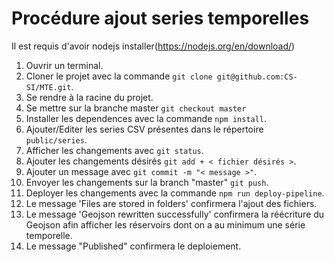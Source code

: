 # Procédure ajout series temporelles

Il est requis d'avoir nodejs installer(https://nodejs.org/en/download/)

1. Ouvrir un terminal.
2. Cloner le projet avec la commande `git clone git@github.com:CS-SI/MTE.git`.
3. Se rendre à la racine du projet.
4. Se mettre sur la branche master `git checkout master`
5. Installer les dependences avec la commande `npm install`.
6. Ajouter/Editer les series CSV présentes dans le répertoire `public/series`.
7. Afficher les changements avec `git status`.
8. Ajouter les changements désirés `git add + < fichier désirés >`.
9. Ajouter un message avec `git commit -m "< message >"`.
10. Envoyer les changements sur la branch "master" `git push`.
11. Deployer les changements avec la commande `npm run deploy-pipeline`.
12. Le message 'Files are stored in folders' confirmera l'ajout des fichiers.
13. Le message 'Geojson rewritten successfully' confirmera la réécriture du Geojson
    afin afficher les réservoirs dont on a au minimum une série temporelle.
14. Le message "Published" confirmera le deploiement.
